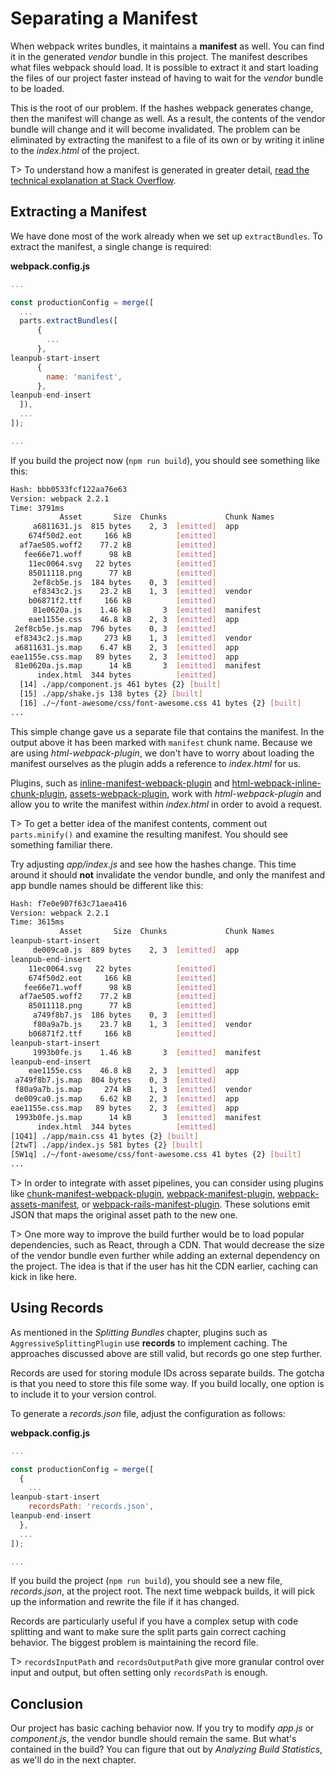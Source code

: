 # Separating a Manifest

When webpack writes bundles, it maintains a **manifest** as well. You can find it in the generated *vendor* bundle in this project. The manifest describes what files webpack should load. It is possible to extract it and start loading the files of our project faster instead of having to wait for the *vendor* bundle to be loaded.

This is the root of our problem. If the hashes webpack generates change, then the manifest will change as well. As a result, the contents of the vendor bundle will change and it will become invalidated. The problem can be eliminated by extracting the manifest to a file of its own or by writing it inline to the *index.html* of the project.

T> To understand how a manifest is generated in greater detail, [read the technical explanation at Stack Overflow](https://stackoverflow.com/questions/39548175/can-someone-explain-webpacks-commonschunkplugin/39600793).

## Extracting a Manifest

We have done most of the work already when we set up `extractBundles`. To extract the manifest, a single change is required:

**webpack.config.js**

```javascript
...

const productionConfig = merge([
  ...
  parts.extractBundles([
      {
        ...
      },
leanpub-start-insert
      {
        name: 'manifest',
      },
leanpub-end-insert
  ]),
  ...
]);

...
```

If you build the project now (`npm run build`), you should see something like this:

```bash
Hash: bbb0533fcf122aa76e63
Version: webpack 2.2.1
Time: 3791ms
           Asset       Size  Chunks             Chunk Names
     a6811631.js  815 bytes    2, 3  [emitted]  app
    674f50d2.eot     166 kB          [emitted]
  af7ae505.woff2    77.2 kB          [emitted]
   fee66e71.woff      98 kB          [emitted]
    11ec0064.svg   22 bytes          [emitted]
    85011118.png      77 kB          [emitted]
     2ef8cb5e.js  184 bytes    0, 3  [emitted]
     ef8343c2.js    23.2 kB    1, 3  [emitted]  vendor
    b06871f2.ttf     166 kB          [emitted]
     81e0620a.js    1.46 kB       3  [emitted]  manifest
    eae1155e.css    46.8 kB    2, 3  [emitted]  app
 2ef8cb5e.js.map  796 bytes    0, 3  [emitted]
 ef8343c2.js.map     273 kB    1, 3  [emitted]  vendor
 a6811631.js.map    6.47 kB    2, 3  [emitted]  app
eae1155e.css.map   89 bytes    2, 3  [emitted]  app
 81e0620a.js.map      14 kB       3  [emitted]  manifest
      index.html  344 bytes          [emitted]
  [14] ./app/component.js 461 bytes {2} [built]
  [15] ./app/shake.js 138 bytes {2} [built]
  [16] ./~/font-awesome/css/font-awesome.css 41 bytes {2} [built]
...
```

This simple change gave us a separate file that contains the manifest. In the output above it has been marked with `manifest` chunk name. Because we are using *html-webpack-plugin*, we don't have to worry about loading the manifest ourselves as the plugin adds a reference to *index.html* for us.

Plugins, such as [inline-manifest-webpack-plugin](https://www.npmjs.com/package/inline-manifest-webpack-plugin) and [html-webpack-inline-chunk-plugin](https://www.npmjs.com/package/html-webpack-inline-chunk-plugin), [assets-webpack-plugin](https://www.npmjs.com/package/assets-webpack-plugin), work with *html-webpack-plugin* and allow you to write the manifest within *index.html* in order to avoid a request.

T> To get a better idea of the manifest contents, comment out `parts.minify()` and examine the resulting manifest. You should see something familiar there.

Try adjusting *app/index.js* and see how the hashes change. This time around it should **not** invalidate the vendor bundle, and only the manifest and app bundle names should be different like this:

```bash
Hash: f7e0e907f63c71aea416
Version: webpack 2.2.1
Time: 3615ms
           Asset       Size  Chunks             Chunk Names
leanpub-start-insert
     de009ca0.js  889 bytes    2, 3  [emitted]  app
leanpub-end-insert
    11ec0064.svg   22 bytes          [emitted]
    674f50d2.eot     166 kB          [emitted]
   fee66e71.woff      98 kB          [emitted]
  af7ae505.woff2    77.2 kB          [emitted]
    85011118.png      77 kB          [emitted]
     a749f8b7.js  186 bytes    0, 3  [emitted]
     f80a9a7b.js    23.7 kB    1, 3  [emitted]  vendor
    b06871f2.ttf     166 kB          [emitted]
leanpub-start-insert
     1993b0fe.js    1.46 kB       3  [emitted]  manifest
leanpub-end-insert
    eae1155e.css    46.8 kB    2, 3  [emitted]  app
 a749f8b7.js.map  804 bytes    0, 3  [emitted]
 f80a9a7b.js.map     274 kB    1, 3  [emitted]  vendor
 de009ca0.js.map    6.62 kB    2, 3  [emitted]  app
eae1155e.css.map   89 bytes    2, 3  [emitted]  app
 1993b0fe.js.map      14 kB       3  [emitted]  manifest
      index.html  344 bytes          [emitted]
[1Q41] ./app/main.css 41 bytes {2} [built]
[2twT] ./app/index.js 581 bytes {2} [built]
[5W1q] ./~/font-awesome/css/font-awesome.css 41 bytes {2} [built]
...
```

T> In order to integrate with asset pipelines, you can consider using plugins like [chunk-manifest-webpack-plugin](https://www.npmjs.com/package/chunk-manifest-webpack-plugin), [webpack-manifest-plugin](https://www.npmjs.com/package/webpack-manifest-plugin), [webpack-assets-manifest](https://www.npmjs.com/package/webpack-assets-manifest), or [webpack-rails-manifest-plugin](https://www.npmjs.com/package/webpack-rails-manifest-plugin). These solutions emit JSON that maps the original asset path to the new one.

T> One more way to improve the build further would be to load popular dependencies, such as React, through a CDN. That would decrease the size of the vendor bundle even further while adding an external dependency on the project. The idea is that if the user has hit the CDN earlier, caching can kick in like here.

## Using Records

As mentioned in the *Splitting Bundles* chapter, plugins such as `AggressiveSplittingPlugin` use **records** to implement caching. The approaches discussed above are still valid, but records go one step further.

Records are used for storing module IDs across separate builds. The gotcha is that you need to store this file some way. If you build locally, one option is to include it to your version control.

To generate a *records.json* file, adjust the configuration as follows:

**webpack.config.js**

```javascript
...

const productionConfig = merge([
  {
    ...
leanpub-start-insert
    recordsPath: 'records.json',
leanpub-end-insert
  },
  ...
]);

...
```

If you build the project (`npm run build`), you should see a new file, *records.json*, at the project root. The next time webpack builds, it will pick up the information and rewrite the file if it has changed.

Records are particularly useful if you have a complex setup with code splitting and want to make sure the split parts gain correct caching behavior. The biggest problem is maintaining the record file.

T> `recordsInputPath` and `recordsOutputPath` give more granular control over input and output, but often setting only `recordsPath` is enough.

## Conclusion

Our project has basic caching behavior now. If you try to modify *app.js* or *component.js*, the vendor bundle should remain the same. But what's contained in the build? You can figure that out by *Analyzing Build Statistics*, as we'll do in the next chapter.
